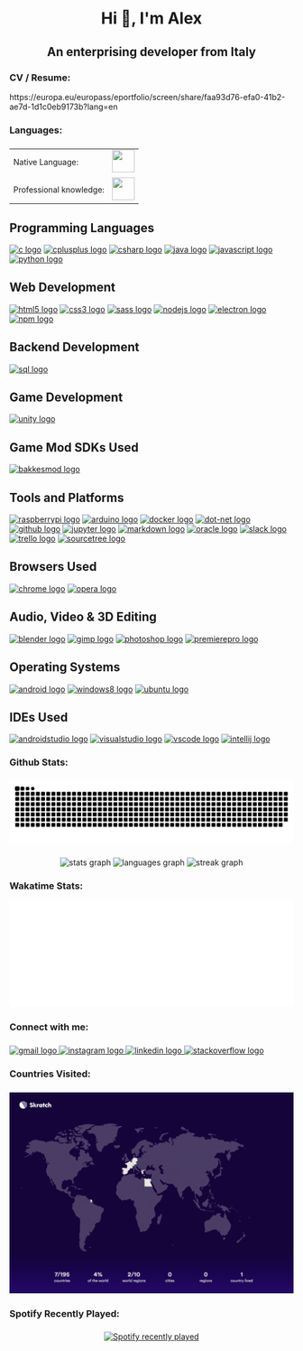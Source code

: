 <h1 align="center">Hi 👋, I'm Alex</h1>

###

<h2 align="center">An enterprising developer from Italy</h2>

###

<h3 align="left">CV / Resume:</h3>
<div>https://europa.eu/europass/eportfolio/screen/share/faa93d76-efa0-41b2-ae7d-1d1c0eb9173b?lang=en</div>

###

<h3 align="left">Languages:</h3>

###

<div>
    <table>
      <tr>
        <td>Native Language:</td>
        <td><img src="https://img.icons8.com/office/256/italy.png" width="40" height="40"/></td>
      </tr>
      <tr>
        <td>Professional knowledge:</td>
        <td><img src="https://img.icons8.com/office/256/great-britain.png" width="40" height="40"/></td>
      </tr>
    </table>
</div>

###

<div align="left">
  <div>
    <h2>Programming Languages</h2>
    <a href="https://www.cprogramming.com/"><img src="https://cdn.jsdelivr.net/gh/devicons/devicon/icons/c/c-original.svg" height="40" width="52" alt="c logo" /></a>
    <a href="http://www.cplusplus.com/"><img src="https://cdn.jsdelivr.net/gh/devicons/devicon/icons/cplusplus/cplusplus-original.svg" height="40" width="52" alt="cplusplus logo" /></a>
    <a href="https://docs.microsoft.com/en-us/dotnet/csharp/"><img src="https://cdn.jsdelivr.net/gh/devicons/devicon/icons/csharp/csharp-original.svg" height="40" width="52" alt="csharp logo" /></a>
    <a href="https://www.java.com/"><img src="https://cdn.jsdelivr.net/gh/devicons/devicon/icons/java/java-original.svg" height="40" width="52" alt="java logo" /></a>
    <a href="https://developer.mozilla.org/en-US/docs/Web/JavaScript"><img src="https://cdn.jsdelivr.net/gh/devicons/devicon/icons/javascript/javascript-original.svg" height="40" width="52" alt="javascript logo" /></a>
    <a href="https://www.python.org/"><img src="https://cdn.jsdelivr.net/gh/devicons/devicon/icons/python/python-original.svg" height="40" width="52" alt="python logo" /></a>
  </div>
  <div>
    <h2>Web Development</h2>
    <a href="https://developer.mozilla.org/en-US/docs/Web/HTML"><img src="https://cdn.jsdelivr.net/gh/devicons/devicon/icons/html5/html5-original.svg" height="40" width="52" alt="html5 logo" /></a>
    <a href="https://developer.mozilla.org/en-US/docs/Web/CSS"><img src="https://cdn.jsdelivr.net/gh/devicons/devicon/icons/css3/css3-original.svg" height="40" width="52" alt="css3 logo" /></a>
    <a href="https://sass-lang.com/"><img src="https://cdn.jsdelivr.net/gh/devicons/devicon/icons/sass/sass-original.svg" height="40" width="52" alt="sass logo" /></a>
    <a href="https://nodejs.org/"><img src="https://cdn.jsdelivr.net/gh/devicons/devicon/icons/nodejs/nodejs-original.svg" height="40" width="52" alt="nodejs logo" /></a>
    <a href="https://www.electronjs.org/"><img src="https://cdn.jsdelivr.net/gh/devicons/devicon/icons/electron/electron-original.svg" height="40" width="52" alt="electron logo" /></a>
    <a href="https://www.npmjs.com/"><img src="https://cdn.jsdelivr.net/gh/devicons/devicon/icons/npm/npm-original-wordmark.svg" height="40" width="52" alt="npm logo" /></a>
  </div>
  <div>
    <h2>Backend Development</h2>
    <a href="https://www.mysql.com/"><img src="https://cdn.jsdelivr.net/gh/devicons/devicon/icons/mysql/mysql-original.svg" height="40" width="52" alt="sql logo" /></a>
  </div>
  <div>
    <h2>Game Development</h2>
    <a href="https://unity.com/"><img src="https://cdn.jsdelivr.net/gh/devicons/devicon/icons/unity/unity-original.svg" height="40" width="52" alt="unity logo" /></a>
  </div>
    <div>
    <h2>Game Mod SDKs Used</h2>
    <a href="https://bakkesmod.com/"><img src="https://avatars.githubusercontent.com/u/50459282?s=280&v=4" height="40" width="40" alt="bakkesmod logo" /></a>
  </div>
  <div>
    <h2>Tools and Platforms</h2>    
    <a href="https://www.raspberrypi.org/"><img src="https://cdn.jsdelivr.net/gh/devicons/devicon/icons/raspberrypi/raspberrypi-original.svg" height="40" width="52" alt="raspberrypi logo" /></a>
    <a href="https://www.arduino.cc/"><img src="https://cdn.jsdelivr.net/gh/devicons/devicon/icons/arduino/arduino-original.svg" height="40" width="52" alt="arduino logo" /></a>
    <a href="https://www.docker.com/"><img src="https://cdn.jsdelivr.net/gh/devicons/devicon/icons/docker/docker-original.svg" height="40" width="52" alt="docker logo" /></a>
    <a href="https://dotnet.microsoft.com/"><img src="https://cdn.jsdelivr.net/gh/devicons/devicon/icons/dot-net/dot-net-original.svg" height="40" width="52" alt="dot-net logo" /></a>
    <a href="https://github.com/"><img src="https://cdn.jsdelivr.net/gh/devicons/devicon/icons/github/github-original.svg" height="40" width="52" alt="github logo" /></a>
    <a href="https://jupyter.org/"><img src="https://cdn.jsdelivr.net/gh/devicons/devicon/icons/jupyter/jupyter-original.svg" height="40" width="52" alt="jupyter logo" /></a>
    <a href="https://daringfireball.net/projects/markdown/"><img src="https://cdn.jsdelivr.net/gh/devicons/devicon/icons/markdown/markdown-original.svg" height="40" width="52" alt="markdown logo" /></a>
    <a href="https://www.oracle.com/"><img src="https://cdn.jsdelivr.net/gh/devicons/devicon/icons/oracle/oracle-original.svg" height="40" width="52" alt="oracle logo" /></a>
    <a href="https://slack.com/"><img src="https://cdn.jsdelivr.net/gh/devicons/devicon/icons/slack/slack-original.svg" height="40" width="52" alt="slack logo" /></a>
    <a href="https://trello.com/"><img src="https://cdn.jsdelivr.net/gh/devicons/devicon/icons/trello/trello-plain.svg" height="40" width="52" alt="trello logo" /></a>
    <a href="https://www.sourcetreeapp.com/"><img src="https://cdn.jsdelivr.net/gh/devicons/devicon/icons/sourcetree/sourcetree-original.svg" height="40" width="52" alt="sourcetree logo" /></a>
  </div>
  <div>
    <h2>Browsers Used</h2>
    <a href="https://www.google.com/chrome/"><img src="https://cdn.jsdelivr.net/gh/devicons/devicon/icons/chrome/chrome-original.svg" height="40" width="52" alt="chrome logo" /></a>
    <a href="https://www.opera.com/"><img src="https://cdn.jsdelivr.net/gh/devicons/devicon/icons/opera/opera-original.svg" height="40" width="52" alt="opera logo" /></a>
  </div>
  <div>
    <h2>Audio, Video & 3D Editing</h2>
    <a href="https://www.blender.org/"><img src="https://cdn.jsdelivr.net/gh/devicons/devicon/icons/blender/blender-original.svg" height="40" width="52" alt="blender logo" /></a>
    <a href="https://www.gimp.org/"><img src="https://cdn.jsdelivr.net/gh/devicons/devicon/icons/gimp/gimp-original.svg" height="40" width="52" alt="gimp logo" /></a>
    <a href="https://www.adobe.com/products/photoshop.html"><img src="https://cdn.jsdelivr.net/gh/devicons/devicon/icons/photoshop/photoshop-line.svg" height="40" width="52" alt="photoshop logo" /></a>
    <a href="https://www.adobe.com/products/premiere.html"><img src="https://cdn.jsdelivr.net/gh/devicons/devicon/icons/premierepro/premierepro-original.svg" height="40" width="52" alt="premierepro logo" /></a>
  </div>
  <div>
    <h2>Operating Systems</h2>
    <a href="https://www.android.com/"><img src="https://cdn.jsdelivr.net/gh/devicons/devicon/icons/android/android-original.svg" height="40" width="52" alt="android logo" /></a>
    <a href="https://www.microsoft.com/en-us/windows/"><img src="https://cdn.jsdelivr.net/gh/devicons/devicon/icons/windows8/windows8-original.svg" height="40" width="52" alt="windows8 logo" /></a>
    <a href="https://ubuntu.com/"><img src="https://cdn.jsdelivr.net/gh/devicons/devicon/icons/ubuntu/ubuntu-plain.svg" height="40" width="52" alt="ubuntu logo" /></a>
  </div>
  <div>
    <h2>IDEs Used</h2>    
    <a href="https://developer.android.com/studio"><img src="https://cdn.jsdelivr.net/gh/devicons/devicon/icons/androidstudio/androidstudio-original.svg" height="40" width="52" alt="androidstudio logo" /></a>
    <a href="https://visualstudio.microsoft.com/"><img src="https://cdn.jsdelivr.net/gh/devicons/devicon/icons/visualstudio/visualstudio-plain.svg" height="40" width="52" alt="visualstudio logo" /></a>
    <a href="https://code.visualstudio.com/"><img src="https://cdn.jsdelivr.net/gh/devicons/devicon/icons/vscode/vscode-original.svg" height="40" width="52" alt="vscode logo" /></a>
    <a href="https://www.jetbrains.com/idea/"><img src="https://cdn.jsdelivr.net/gh/devicons/devicon/icons/intellij/intellij-original.svg" height="40" width="52" alt="intellij logo" /></a>
  </div>
</div>

###

<h3 align="left">Github Stats:</h3>

###

<img src="https://raw.githubusercontent.com/AlexFiorini/AlexFiorini/output/snake.svg" alt="Snake animation" />

###

<div align="center">
  <img src="https://github-readme-stats.vercel.app/api?username=AlexFiorini&hide_title=false&hide_rank=false&show_icons=true&include_all_commits=true&count_private=true&disable_animations=false&theme=default&locale=en&hide_border=false&order=1" height="150" alt="stats graph"  />
  <img src="https://github-readme-stats.vercel.app/api/top-langs?username=AlexFiorini&locale=en&hide_title=false&layout=compact&card_width=320&langs_count=5&theme=default&hide_border=false&order=2" height="150" alt="languages graph"  />
  <img src="https://streak-stats.demolab.com?user=AlexFiorini&locale=en&mode=weekly&theme=default&hide_border=false&border_radius=5&date_format=j M[ Y]&order=3" height="150" alt="streak graph"  />
</div>

###

<h3 align="left">Wakatime Stats:</h3>

![My Image](metrics.plugin.wakatime.svg)

###

<h3 align="left">Connect with me:</h3>

###

<div align="left">
  <a href="mailto:fiorini.alex48@gmail.com" target="_blank">
    <img src="https://raw.githubusercontent.com/maurodesouza/profile-readme-generator/master/src/assets/icons/social/gmail/default.svg" width="52" height="40" alt="gmail logo"  />
  </a>
  <a href="https://www.instagram.com/alexfiorini_48/" target="_blank">
    <img src="https://raw.githubusercontent.com/maurodesouza/profile-readme-generator/master/src/assets/icons/social/instagram/default.svg" width="52" height="40" alt="instagram logo"  />
  </a>
  <a href="https://www.linkedin.com/in/alex-fiorini-42a669253/" target="_blank">
    <img src="https://raw.githubusercontent.com/maurodesouza/profile-readme-generator/master/src/assets/icons/social/linkedin/default.svg" width="52" height="40" alt="linkedin logo"  />
  </a>
  <a href="https://stackoverflow.com/users/19370254/alex-fiorini" target="_blank">
    <img src="https://raw.githubusercontent.com/maurodesouza/profile-readme-generator/master/src/assets/icons/social/stackoverflow/default.svg" width="52" height="40" alt="stackoverflow logo"  />
  </a>
</div>

###

<h3 align="left">Countries Visited:</h3>

###

[![Website Preview](https://github.com/AlexFiorini/AlexFiorini/blob/28607ff3661fbd8dd5179713fcfaaa65faa517de/Screenshot%202023-09-15%20233639.png)](https://share.skratch.world/7rDVTpAkdt/visited)

###

<h3 align="left">Spotify Recently Played:</h3>

###

<div align="center">
  <a href="https://open.spotify.com/user/z6x5ocln8mcylkymcqxze9u19">
    <img src="https://spotify-recently-played-readme.vercel.app/api?user=z6x5ocln8mcylkymcqxze9u19&count=5&unique=1" alt="Spotify recently played"  />
  </a>
</div>

###
